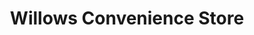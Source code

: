 ---
title: "Willows Convenience Store"
url: /colchester/willows-convenience-store/
shop: convenience
---